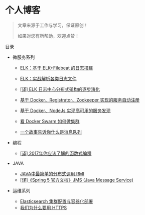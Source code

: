 # 个人博客

> 文章来源于工作与学习，保证原创！
> 
> 如果对您有所帮助，欢迎点赞！

目录

* 微服务系列
    * [ELK：基于 ELK+Filebeat 的日志搭建](https://github.com/jasonGeng88/blog/blob/master/201703/elk.md)

	* [ELK：实战解析各类日志文件](https://github.com/jasonGeng88/blog/blob/master/201703/elk_parse_log.md)

	* [[译] ELK 日志中心分布式架构的逐步演化](https://github.com/jasonGeng88/blog/blob/master/201703/logstash_deploye_scale.md)

	* [基于 Docker、Registrator、Zookeeper 实现的服务自动注册](https://github.com/jasonGeng88/blog/blob/master/201703/service_registry.md)

	* [基于 Docker、NodeJs 实现高可用的服务发现](https://github.com/jasonGeng88/blog/blob/master/201704/service_discovery.md)

	* [看 Docker Swarm 如何做集群](https://github.com/jasonGeng88/blog/blob/master/201704/docker_swarm.md)

	* [一个故事告诉你什么是消息队列](https://github.com/jasonGeng88/blog/blob/master/201705/MQ.md)

* 编程
	* [[译] 2017年你应该了解的函数式编程](https://github.com/jasonGeng88/blog/blob/master/201705/functional_programming.md) 

* JAVA
	* [JAVA中最简单的分布式调用 RMI](https://github.com/jasonGeng88/blog/blob/master/201704/rmi.md)
	* [[译]《Spring 5 官方文档》JMS (Java Message Service)](https://github.com/jasonGeng88/spring5-translate)
	
* 运维系列
	* [Elasticsearch 集群配置与容器化部署](https://github.com/jasonGeng88/blog/blob/master/201704/es_cluster.md)
	* [我们为什么要用 HTTPS](https://github.com/jasonGeng88/blog/blob/master/201705/https.md)